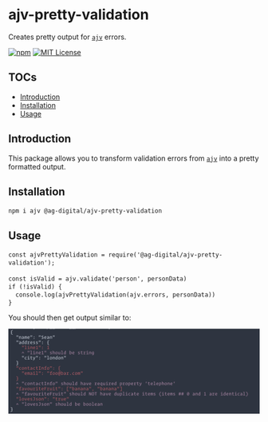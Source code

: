 # ajv-pretty-validation

Creates pretty output for [`ajv`](https://github.com/epoberezkin/ajv) errors.

[![npm](https://img.shields.io/npm/v/@ag-digital/ajv-pretty-validation.svg?style=flat-square)](http://npm.im/@ag-digital/ajv-pretty-validation)
[![MIT License](https://img.shields.io/npm/l/@ag-digital/ajv-pretty-validation.svg?style=flat-square)](http://opensource.org/licenses/MIT)

## TOCs

  - [Introduction](#introduction)
  - [Installation](#installation)
  - [Usage](#usage)

## Introduction

This package allows you to transform validation errors from [`ajv`](https://github.com/epoberezkin/ajv) into a pretty formatted output.

## Installation

```
npm i ajv @ag-digital/ajv-pretty-validation
```

## Usage

```
const ajvPrettyValidation = require('@ag-digital/ajv-pretty-validation');

const isValid = ajv.validate('person', personData)
if (!isValid) {
  console.log(ajvPrettyValidation(ajv.errors, personData))
}
```

You should then get output similar to:

![Example](/assets/example.png)